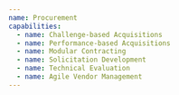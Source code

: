 ```yaml
---
name: Procurement
capabilities:
  - name: Challenge-based Acquisitions
  - name: Performance-based Acquisitions
  - name: Modular Contracting
  - name: Solicitation Development
  - name: Technical Evaluation
  - name: Agile Vendor Management
---
```

